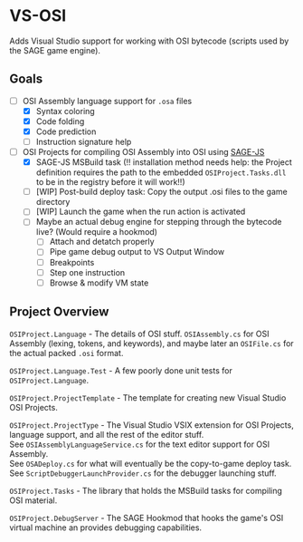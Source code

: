 # VS-OSI
Adds Visual Studio support for working with OSI bytecode (scripts used by the SAGE game engine).

Goals
-----
 - [ ] OSI Assembly language support for `.osa` files
   - [X] Syntax coloring
   - [X] Code folding
   - [X] Code prediction
   - [ ] Instruction signature help
 - [ ] OSI Projects for compiling OSI Assembly into OSI using [SAGE-JS](https://github.com/TheLegendOfMataNui/sage-js)
   - [X] SAGE-JS MSBuild task (!! installation method needs help: the Project definition requires the path to the embedded `OSIProject.Tasks.dll` to be in the registry before it will work!!)
   - [ ] [WIP] Post-build deploy task: Copy the output .osi files to the game directory
   - [ ] [WIP] Launch the game when the run action is activated
   - [ ] Maybe an actual debug engine for stepping through the bytecode live? (Would require a hookmod)
     - [ ] Attach and detatch properly
     - [ ] Pipe game debug output to VS Output Window
     - [ ] Breakpoints
     - [ ] Step one instruction
     - [ ] Browse & modify VM state

Project Overview
----------------

`OSIProject.Language` - The details of OSI stuff. `OSIAssembly.cs` for OSI Assembly (lexing, tokens, and keywords), and maybe later an `OSIFile.cs` for the actual packed `.osi` format.

`OSIProject.Language.Test` - A few poorly done unit tests for `OSIProject.Language`.

`OSIProject.ProjectTemplate` - The template for creating new Visual Studio OSI Projects.

`OSIProject.ProjectType` - The Visual Studio VSIX extension for OSI Projects, language support, and all the rest of the editor stuff.
<br/>
See `OSIAssemblyLanguageService.cs` for the text editor support for OSI Assembly.
<br/>
See `OSADeploy.cs` for what will eventually be the copy-to-game deploy task.
<br/>
See `ScriptDebuggerLaunchProvider.cs` for the debugger launching stuff.

`OSIProject.Tasks` - The library that holds the MSBuild tasks for compiling OSI material.

`OSIProject.DebugServer` - The SAGE Hookmod that hooks the game's OSI virtual machine an provides debugging capabilities.